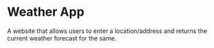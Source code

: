 # Weather App
A website that allows users to enter a location/address and returns the current weather forecast for the same.

